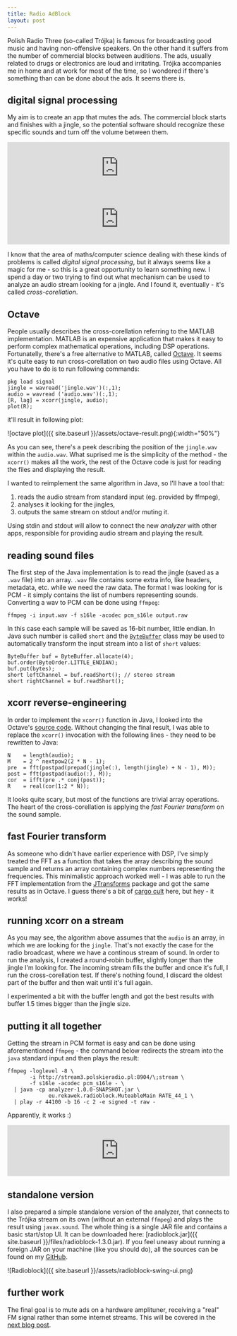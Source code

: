 ```yaml
---
title: Radio AdBlock
layout: post
---
```


Polish Radio Three (so-called Trójka) is famous for broadcasting good music and having non-offensive speakers. On the other hand it suffers from the number of commercial blocks between auditions. The ads, usually related to drugs or electronics are loud and irritating. Trójka accompanies me in home and at work for most of the time, so I wondered if there's something than can be done about the ads. It seems there is.


## digital signal processing

My aim is to create an app that mutes the ads. The commercial block starts and finishes with a jingle, so the potential software should recognize these specific sounds and turn off the volume between them.

<iframe width="100%" height="116" scrolling="no" frameborder="no" src="https://w.soundcloud.com/player/?url=https%3A//api.soundcloud.com/tracks/248847014&amp;color=ff5500&amp;auto_play=false&amp;hide_related=true&amp;show_comments=false&amp;show_user=false&amp;show_reposts=false&amp;liking=false&amp;sharing=false&amp;show_artwork=false"></iframe>

<iframe width="100%" height="116" scrolling="no" frameborder="no" src="https://w.soundcloud.com/player/?url=https%3A//api.soundcloud.com/tracks/248847022&amp;color=ff5500&amp;auto_play=false&amp;hide_related=true&amp;show_comments=false&amp;show_user=false&amp;show_reposts=false&amp;liking=false&amp;sharing=false&amp;show_artwork=false"></iframe>

I know that the area of maths/computer science dealing with these kinds of problems is called *digital signal processing*, but it always seems like a magic for me - so this is a great opportunity to learn something new. I spend a day or two trying to find out what mechanism can be used to analyze an audio stream looking for a jingle. And I found it, eventually - it's called *cross-corellation*.

<!--more-->

## Octave

People usually describes the cross-corellation referring to the MATLAB implementation. MATLAB is an expensive application that makes it easy to perform complex mathematical operations, including DSP operations. Fortunatelly, there's a free alternative to MATLAB, called [Octave](https://www.gnu.org/software/octave/). It seems it's quite easy to run cross-corellation on two audio files using Octave. All you have to do is to run following commands:

    pkg load signal
    jingle = wavread('jingle.wav')(:,1);
    audio = wavread ('audio.wav')(:,1);
    [R, lag] = xcorr(jingle, audio);
    plot(R);

it'll result in following plot:

![octave plot]({{ site.baseurl }}/assets/octave-result.png){:width="50%"}

As you can see, there's a peek describing the position of the `jingle.wav` within the `audio.wav`. What suprised me is the simplicity of the method - the `xcorr()` makes all the work, the rest of the Octave code is just for reading the files and displaying the result.

I wanted to reimplement the same algorithm in Java, so I'll have a tool that:

1. reads the audio stream from standard input (eg. provided by ffmpeg),
2. analyses it looking for the jingles,
3. outputs the same stream on stdout and/or muting it.

Using stdin and stdout will allow to connect the new *analyzer* with other apps, responsible for providing audio stream and playing the result.

## reading sound files

The first step of the Java implementation is to read the jingle (saved as a `.wav` file) into an array. `.wav` file contains some extra info, like headers, metadata, etc. while we need the raw data. The format I was looking for is PCM - it simply contains the list of numbers representing sounds. Converting a wav to PCM can be done using `ffmpeg`:

    ffmpeg -i input.wav -f s16le -acodec pcm_s16le output.raw

In this case each sample will be saved as 16-bit number, little endian. In Java such number is called `short` and the [`ByteBuffer`](https://docs.oracle.com/javase/7/docs/api/java/nio/ByteBuffer.html) class may be used to automatically transform the input stream into a list of `short` values:

    ByteBuffer buf = ByteBuffer.allocate(4);
    buf.order(ByteOrder.LITTLE_ENDIAN);
    buf.put(bytes);
    short leftChannel = buf.readShort(); // stereo stream
    short rightChannel = buf.readShort();

## xcorr reverse-engineering

In order to implement the `xcorr()` function in Java, I looked into the Octave's [source code](https://sourceforge.net/p/octave/signal/ci/default/tree/inst/xcorr.m). Without changing the final result, I was able to replace the `xcorr()` invocation with the following lines - they need to be rewritten to Java:

    N    = length(audio);
    M    = 2 ^ nextpow2(2 * N - 1);
    pre  = fft(postpad(prepad(jingle(:), length(jingle) + N - 1), M));
    post = fft(postpad(audio(:), M));
    cor  = ifft(pre .* conj(post));
    R    = real(cor(1:2 * N));

It looks quite scary, but most of the functions are trivial array operations. The heart of the cross-corellation is applying the *fast Fourier transform* on the sound sample.

## fast Fourier transform

As someone who didn't have earlier experience with DSP, I've simply treated the FFT as a function that takes the array describing the sound sample and returns an array containing complex numbers representing the frequencies. This minimalistic approach worked well - I was able to run the FFT implementation from the [JTransforms](https://github.com/wendykierp/JTransforms) package and got the same results as in Octave. I guess there's a bit of [cargo cult](https://en.wikipedia.org/wiki/Cargo_cult) here, but hey - it works!

## running xcorr on a stream

As you may see, the algorithm above assumes that the `audio` is an array, in which we are looking for the `jingle`. That's not exactly the case for the radio broadcast, where we have a continous stream of sound. In order to run the analysis, I created a round-robin buffer, slightly longer than the jingle I'm looking for. The incoming stream fills the buffer and once it's full, I run the cross-corellation test. If there's nothing found, I discard the oldest part of the buffer and then wait until it's full again.

I experimented a bit with the buffer length and got the best results with buffer 1.5 times bigger than the jingle size.

## putting it all together

Getting the stream in PCM format is easy and can be done using aforementioned `ffmpeg` - the command below redirects the stream into the `java` standard input and then plays the result:

    ffmpeg -loglevel -8 \
           -i http://stream3.polskieradio.pl:8904/\;stream \
           -f s16le -acodec pcm_s16le - \
      | java -cp analyzer-1.0.0-SNAPSHOT.jar \
                 eu.rekawek.radioblock.MuteableMain RATE_44_1 \
      | play -r 44100 -b 16 -c 2 -e signed -t raw -

Apparently, it works :)

<iframe width="100%" height="116" scrolling="no" frameborder="no" src="https://w.soundcloud.com/player/?url=https%3A//api.soundcloud.com/tracks/248995303&amp;color=ff5500&amp;auto_play=false&amp;hide_related=true&amp;show_comments=false&amp;show_user=false&amp;show_reposts=false&amp;liking=false&amp;sharing=false&amp;show_artwork=false"></iframe>

## standalone version

I also prepared a simple standalone version of the analyzer, that connects to the Trójka stream on its own (without an external `ffmpeg`) and plays the result using `javax.sound`. The whole thing is a single JAR file and contains a basic start/stop UI. It can be downloaded here: [radioblock.jar]({{ site.baseurl }}/files/radioblock-1.3.0.jar). If you feel uneasy about running a foreign JAR on your machine (like you should do), all the sources can be found on my [GitHub](https://github.com/trekawek/radioblock).

![Radioblock]({{ site.baseurl }}/assets/radioblock-swing-ui.png)

## further work

The final goal is to mute ads on a hardware amplituner, receiving a "real" FM signal rather than some internet streams. This will be covered in the [next blog post](/2016/02/27/radio-adblock-2/).

